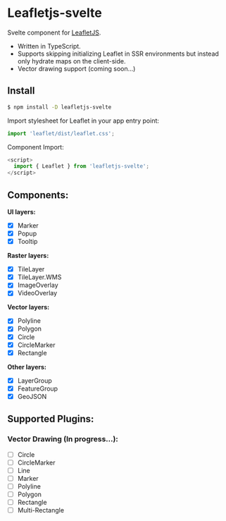 # Leafletjs-svelte 

Svelte component for [LeafletJS](https://leafletjs.com/).
- Written in TypeScript.
- Supports skipping initializing Leaflet in SSR environments but instead only hydrate maps on the client-side.
- Vector drawing support (coming soon...)

## Install

  ```bash
  $ npm install -D leafletjs-svelte
  ```
Import stylesheet for Leaflet in your app entry point:
  ```js
  import 'leaflet/dist/leaflet.css';
  ```
Component Import:
  ```js
  <script>
    import { Leaflet } from 'leafletjs-svelte';
  </script>
  ```

## Components:
 
**UI layers:**
- [x] Marker
- [x] Popup
- [x] Tooltip

**Raster layers:**
- [x] TileLayer
- [x] TileLayer.WMS
- [x] ImageOverlay
- [x] VideoOverlay

**Vector layers:**
- [x] Polyline
- [x] Polygon
- [x] Circle
- [x] CircleMarker
- [x] Rectangle

**Other layers:**
- [x] LayerGroup
- [x] FeatureGroup
- [x] GeoJSON

## Supported Plugins:

### Vector Drawing (In progress...):

- [ ] Circle
- [ ] CircleMarker
- [ ] Line
- [ ] Marker
- [ ] Polyline
- [ ] Polygon
- [ ] Rectangle
- [ ] Multi-Rectangle